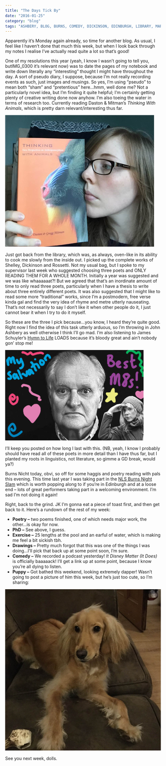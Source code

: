```yaml
---
title: "The Days Tick By"
date: "2016-01-25"
category: "blog"
tags: "ASHBERY, BLOG, BURNS, COMEDY, DICKINSON, EDINBURGH, LIBRARY, MARIANNE, MARIANNE MACRAE, ME3, METHREE, METHREE COMEDY, PHD, POETRY, PUPPY, RESEARCH, ROBERT BURNS, ROSSETTI, SCHUYLER, SHELLEY, THINKING WITH ANIMALS"
---
```


Apparently it’s Monday again already, so time for another blog. As usual, I feel like I haven’t done that much this week, but when I look back through my notes I realise I’ve actually read quite a lot so that’s good!

One of my resolutions this year (yeah, I know I wasn’t going to tell you,
butIMG_0300 it’s relevant now) was to date the pages of my notebook and write down literally any “interesting” thought I might have throughout the day. A sort of pseudo diary, I suppose, because I’m not really recording events as such, just images and musings. So yes, I’m using “pseudo” to mean both “sham” and “pretentious” here…hmm, well done me? Not a particularly novel idea, but I’m finding it quite helpful; I’m certainly getting plenty of creative writing done now anyhow. I’m also toeing the water in terms of research too. Currently reading Daston & Mitman’s *Thinking With Animals*, which is pretty darn relevant/interesting thus far.

![thinking with animals](../images/archive-posts/thinking-with-animals.jpg)

Just got back from the library, which was, as always, oven-like in its ability to cook me slowly from the inside out. I picked up the complete works of Shelley, Dickinson and Rossetti. Not my usual bag, but I spoke to my supervisor last week who suggested choosing three poets and ONLY READING THEM FOR A WHOLE MONTH. Initially a year was suggested and we was like whaaaaaat?! But we agreed that that’s an inordinate amount of time to only read three poets, particularly when I have a thesis to write about three entirely different poets. It was also suggested that I might like to read some more “traditional” works, since I’m a postmodern, free verse kinda gal and find the very idea of rhyme and metre utterly nauseating. That’s not necessarily to say I don’t like it when other people do it, I just cannot bear it when I try to do it myself.

So these are the three I pick because…you know, I heard they’re quite good. Right now I find the idea of this task utterly arduous, so I’m throwing in John Ashbery as well otherwise I think I’ll go mad. I’m also listening to James Schuyler’s [Hymn to Life](http://www.poetryfoundation.org/poetrymagazine/poem/21778) LOADS because it’s bloody great and ain’t nobody gon’ stop me!

![Me and John Ashbery](../images/archive-posts/me-and-john-ashbery.jpg)

I’ll keep you posted on how long I last with this. (NB, yeah, I know I probably should have read all of these poets in more detail than I have thus far, but I planted my roots in linguistics, not literature, so gimme a GD break, would ya?)

Burns Nicht today, obvi, so off for some haggis and poetry reading with pals this evening. This time last year I was taking part in the [NLS Burns Night Slam](https://www.eventbrite.co.uk/e/poetry-grand-slam-tickets-19947187575) which is worth popping along to if you’re in Edinburgh and at a loose end – lots of great performers taking part in a welcoming environment. I’m sad I’m not doing it again!

Right, back to the grind. JK I’m gonna eat a piece of toast first, and then get back to it. Here’s a rundown of the rest of my week:

- **Poetry –** two poems finished, one of which needs major work, the other…is okay for now.
- **PhD –** See above, I guess.
- **Exercise –** 25 lengths at the pool and an earful of water, which is making me feel a bit sickish tbh.
- **Drawings –** Pretty much forgot that this was one of the things I was doing…I’ll pick that back up at some point soon, I’m sure.
- **Comedy –** We recorded a podcast yesterday! *It Disney Matter (It Does)* is officially baaaaack! I’ll get a link up at some point, because I know you’re all dying to listen.
- **Puppy –** Got bathed this weekend, looking extremely dapper! Wasn’t going to post a picture of him this week, but he’s just too cute, so I’m sharing:

![chumbo](../images/archive-posts/chummy-hair-day.jpg)

See you next week, dolls.
